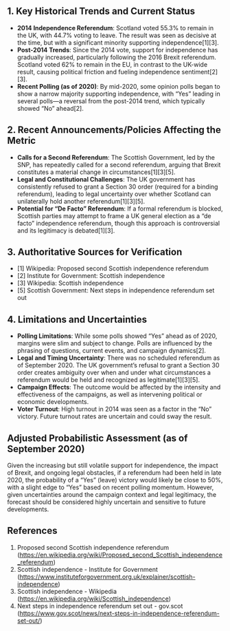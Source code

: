 ## 1. Key Historical Trends and Current Status

- **2014 Independence Referendum**: Scotland voted 55.3% to remain in the UK, with 44.7% voting to leave. The result was seen as decisive at the time, but with a significant minority supporting independence[1][3].
- **Post-2014 Trends**: Since the 2014 vote, support for independence has gradually increased, particularly following the 2016 Brexit referendum. Scotland voted 62% to remain in the EU, in contrast to the UK-wide result, causing political friction and fueling independence sentiment[2][3].
- **Recent Polling (as of 2020)**: By mid-2020, some opinion polls began to show a narrow majority supporting independence, with “Yes” leading in several polls—a reversal from the post-2014 trend, which typically showed “No” ahead[2].

## 2. Recent Announcements/Policies Affecting the Metric

- **Calls for a Second Referendum**: The Scottish Government, led by the SNP, has repeatedly called for a second referendum, arguing that Brexit constitutes a material change in circumstances[1][3][5].
- **Legal and Constitutional Challenges**: The UK government has consistently refused to grant a Section 30 order (required for a binding referendum), leading to legal uncertainty over whether Scotland can unilaterally hold another referendum[1][3][5].
- **Potential for “De Facto” Referendum**: If a formal referendum is blocked, Scottish parties may attempt to frame a UK general election as a “de facto” independence referendum, though this approach is controversial and its legitimacy is debated[1][3].

## 3. Authoritative Sources for Verification

- [1] Wikipedia: Proposed second Scottish independence referendum
- [2] Institute for Government: Scottish independence
- [3] Wikipedia: Scottish independence
- [5] Scottish Government: Next steps in independence referendum set out

## 4. Limitations and Uncertainties

- **Polling Limitations**: While some polls showed “Yes” ahead as of 2020, margins were slim and subject to change. Polls are influenced by the phrasing of questions, current events, and campaign dynamics[2].
- **Legal and Timing Uncertainty**: There was no scheduled referendum as of September 2020. The UK government’s refusal to grant a Section 30 order creates ambiguity over when and under what circumstances a referendum would be held and recognized as legitimate[1][3][5].
- **Campaign Effects**: The outcome would be affected by the intensity and effectiveness of the campaigns, as well as intervening political or economic developments.
- **Voter Turnout**: High turnout in 2014 was seen as a factor in the “No” victory. Future turnout rates are uncertain and could sway the result.

## Adjusted Probabilistic Assessment (as of September 2020)

Given the increasing but still volatile support for independence, the impact of Brexit, and ongoing legal obstacles, if a referendum had been held in late 2020, the probability of a “Yes” (leave) victory would likely be close to 50%, with a slight edge to “Yes” based on recent polling momentum. However, given uncertainties around the campaign context and legal legitimacy, the forecast should be considered highly uncertain and sensitive to future developments.

## References

1. Proposed second Scottish independence referendum (https://en.wikipedia.org/wiki/Proposed_second_Scottish_independence_referendum)
2. Scottish independence - Institute for Government (https://www.instituteforgovernment.org.uk/explainer/scottish-independence)
3. Scottish independence - Wikipedia (https://en.wikipedia.org/wiki/Scottish_independence)
5. Next steps in independence referendum set out - gov.scot (https://www.gov.scot/news/next-steps-in-independence-referendum-set-out/)